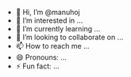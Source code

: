 - 👋 Hi, I’m @manuhoj
- 👀 I’m interested in ...
- 🌱 I’m currently learning ...
- 💞️ I’m looking to collaborate on ...
- 📫 How to reach me ...
- 😄 Pronouns: ...
- ⚡ Fun fact: ...

<!---
manuhoj/manuhoj is a ✨ special ✨ repository because its `README.md` (this file) appears on your GitHub profile.
You can click the Preview link to take a look at your changes.
--->
